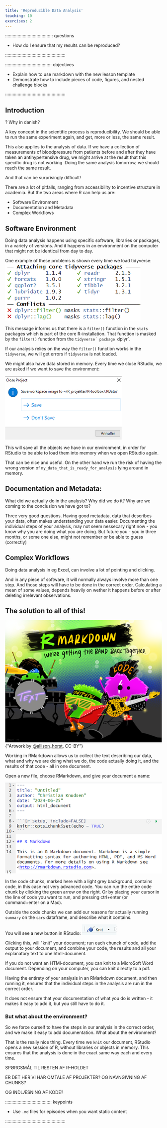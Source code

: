 ```yaml
---
title: 'Reproducible Data Analysis'
teaching: 10
exercises: 2
---
```


:::::::::::::::::::::::::::::::::::::: questions 

- How do I ensure that my results can be reproduced?

::::::::::::::::::::::::::::::::::::::::::::::::

::::::::::::::::::::::::::::::::::::: objectives

- Explain how to use markdown with the new lesson template
- Demonstrate how to include pieces of code, figures, and nested challenge blocks

::::::::::::::::::::::::::::::::::::::::::::::::

## Introduction

? Why in danish?

A key concept in the scientific process is reproducibility. We should be able to 
run the same experiment again, and get, more or less, the same result. 

This also applies to the analysis of data. If we have a collection of 
measurements of bloodpressure from patients before and after they have taken 
an antihypertensive drug, we might arrive at the result that this specific drug 
is not working. Doing the same analysis tomorrow, we should reach the same result.

And that can be surprisingly difficult!

There are a lot of pitfalls, ranging from accessibility to incentive structure
in academia. But the two areas where R can help us are:

* Software Environment
* Documentation and Metadata
* Complex Workflows

## Software Environment

Doing data analysis happens using specific software, libraries or packages,
in a variety of versions. And it happens in an environment on the computer that
might not be identical from day to day.

One example of these problems is shown every time we load tidyverse:
![Tidyverse conflicts](fig/tidyverse_conflicts.png)

This message informs us that there is a `filter()` function in the `stats` 
packages which is part of the core R-installation. That function is masked by the
`filter()` function from the `tidyverse´ package `dplyr`.

If our analysis relies on the way the `filter()` function works in the 
`tidyverse`, we will get errors if `tidyverse` is not loaded.

We might also have data stored in memory. Every time we close RStudio, we are 
asked if we want to save the environment:

![Should we save the environmet?](fig/save_environment.png)

This will save all the objects we have in our environment, in order for RStudio
to be able to load them into memory when we open RStudio again.

That can be nice and useful. On the other hand we run the risk of having the 
wrong version of `my_data_that_is_ready_for_analysis` lying around in memory.


## Documentation and Metadata:

What did we actually do in the analysis? Why did we do it? Why are we coming to
the conclusion we have got to?

Three very good questions. Having good metadata, data that describes your data,
often makes understanding your data easier. Documenting the individual steps of
your analysis, may not seem nessecary right now - you know why you are doing
what you are doing. But future you - you in three months, or some one else,
might not remember or be able to guess (correctly)

## Complex Workflows

Doing data analysis in eg Excel, can involve a lot of pointing and clicking.

And in any piece of software, it will normally always involve more than one
step. And those steps will have to be done in the correct order. Calculating
a mean of some values, depends heavily on wether it happens before or after 
deleting irrelevant observations.

## The solution to all of this!

![The Rmarkdown family](fig/horstmarkdown.png){"Artwork by [@allison_horst](https://twitter.com/allison_horst), CC-BY"}

Working in RMarkdown allows us to collect the text describing our data, what and
why we are doing what we do, the code actually doing it, and the results of that code -
all in one document.

Open a new file, choose RMarkdown, and give your document a name:

![An RMarkdown document](fig/rmarkdown.png)

In the code chunks, marked here with a light grey background, contains code, 
in this case not very advanced code. You can run the entire code chunk by 
clicking the green arrow on the right. Or by placing your cursor in the line
of code you want to run, and pressing ctrl+enter (or command+enter on a Mac).

Outside the code chunks we can add 
our reasons for actually running `summary` on the `cars` dataframe, and describe
what it contains. 

You will see a new button in RStudio:
![The Knit button](fig/knitr_button.png)

Clicking this, will "knit" your document; run each chunck of code, add the 
output to your document, and combine your code, the results and all your explanatory
text to one html-document.

If you do not want an HTMl-document, you can knit to a MicroSoft Word document. 
Depending on your computer, you can knit directly to a pdf.

Having the entirety of your analysis in an RMarkdown document, and then running it,
ensures that the individual steps in the analysis are run in the correct order.

It does not ensure that your documentation of what you do is written - it
makes it easy to add it, but you still have to do it.

### But what about the environment?

So we force ourself to have the steps in our analysis in the correct order, and
we make it easy to add documentation. What about the environment?

That is the really nice thing. Every time we `knit` our document, RStudio 
opens a new session of R, without libraries or objects in memory. This ensures
that the analysis is done in the exact same way each and every time.



SPØRGSMÅL TIL RESTEN AF R-HOLDET

ER DET HER VI HAR OMTALE AF PROJEKTER? OG NAVNGIVNING AF CHUNKS?

OG INDLÆSNING AF KODE?



::::::::::::::::::::::::::::::::::::: keypoints 

- Use `.md` files for episodes when you want static content

::::::::::::::::::::::::::::::::::::::::::::::::

